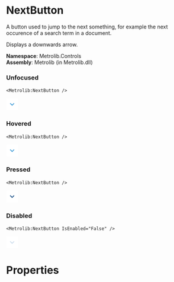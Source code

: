 # NextButton  

A button used to jump to the next something, for example
                the next occurence of a search term in a document.

Displays a downwards arrow.

**Namespace**: Metrolib.Controls  
**Assembly**: Metrolib (in Metrolib.dll)  

### Unfocused

```xaml
<Metrolib:NextButton />
```
![Image of NextButton, Unfocused](Unfocused.png)

### Hovered

```xaml
<Metrolib:NextButton />
```
![Image of NextButton, Hovered](Hovered.png)

### Pressed

```xaml
<Metrolib:NextButton />
```
![Image of NextButton, Pressed](Pressed.png)

### Disabled

```xaml
<Metrolib:NextButton IsEnabled="False" />
```
![Image of NextButton, Disabled](Disabled.png)

# Properties  

